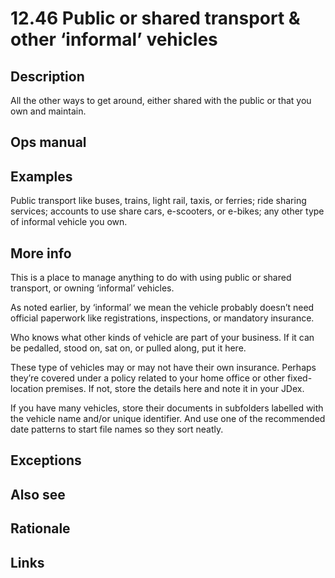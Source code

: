 # 12.46 Public or shared transport & other ‘informal’ vehicles

## Description

All the other ways to get around, either shared with the public or that you own and maintain.

## Ops manual

## Examples

Public transport like buses, trains, light rail, taxis, or ferries; ride sharing services; accounts to use share cars, e-scooters, or e-bikes; any other type of informal vehicle you own. 

## More info

This is a place to manage anything to do with using public or shared transport, or owning ‘informal’ vehicles. 

As noted earlier, by ‘informal’ we mean the vehicle probably doesn’t need official paperwork like registrations, inspections, or mandatory insurance. 

Who knows what other kinds of vehicle are part of your business. If it can be pedalled, stood on, sat on, or pulled along, put it here. 

These type of vehicles may or may not have their own insurance. Perhaps they’re covered under a policy related to your home office or other fixed-location premises. If not, store the details here and note it in your JDex.

If you have many vehicles, store their documents in subfolders labelled with the vehicle name and/or unique identifier. And use one of the recommended date patterns to start file names so they sort neatly.

## Exceptions
## Also see
## Rationale
## Links
